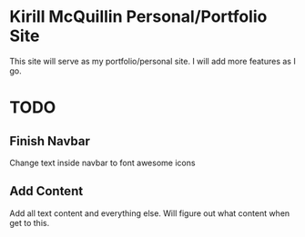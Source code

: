 # Kirill McQuillin Personal/Portfolio Site

This site will serve as my portfolio/personal site. I will add more features as I go.

# TODO

## Finish Navbar

Change text inside navbar to font awesome icons

## Add Content
Add all text content and everything else. Will figure out what content when get to this.